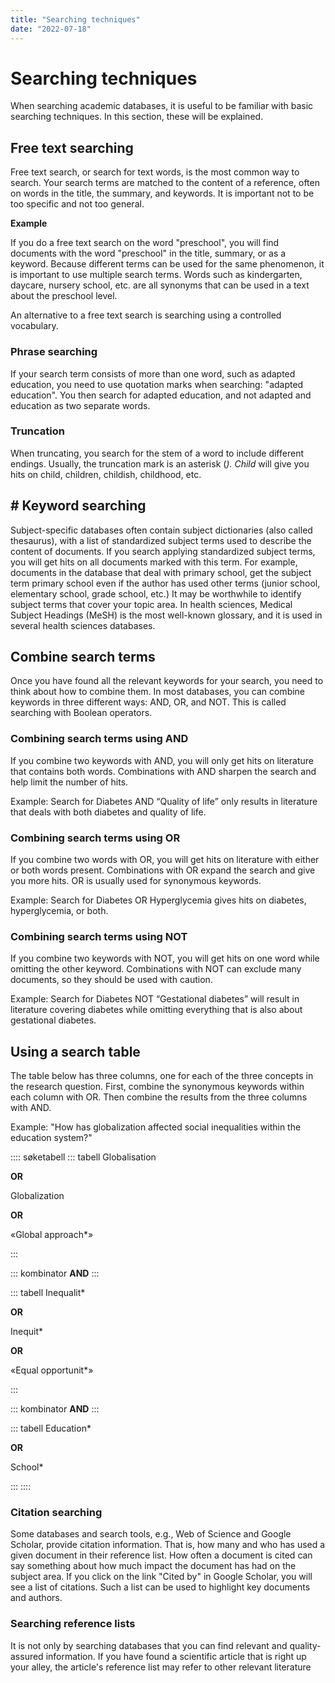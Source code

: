 ```yaml
---
title: "Searching techniques"
date: "2022-07-18"
---
```


# Searching techniques

When searching academic databases, it is useful to be familiar with basic searching techniques. In this section, these will be explained.

## Free text searching

Free text search, or search for text words, is the most common way to search. Your search terms are matched to the content of a reference, often on words in the title, the summary, and keywords. It is important not to be too specific and not too general.

**Example**

If you do a free text search on the word "preschool", you will find documents with the word "preschool" in the title, summary, or as a keyword. Because different terms can be used for the same phenomenon, it is important to use multiple search terms. Words such as kindergarten, daycare, nursery school, etc. are all synonyms that can be used in a text about the preschool level.

An alternative to a free text search is searching using a controlled vocabulary.

### Phrase searching

If your search term consists of more than one word, such as adapted education, you need to use quotation marks when searching: "adapted education". You then search for adapted education, and not adapted and education as two separate words.

### Truncation

When truncating, you search for the stem of a word to include different endings. Usually, the truncation mark is an asterisk (*). Child* will give you hits on child, children, childish, childhood, etc.

## # Keyword searching

Subject-specific databases often contain subject dictionaries (also called thesaurus), with a list of standardized subject terms used to describe the content of documents. If you search applying standardized subject terms, you will get hits on all documents marked with this term. For example, documents in the database that deal with primary school, get the subject term primary school even if the author has used other terms (junior school, elementary school, grade school, etc.) It may be worthwhile to identify subject terms that cover your topic area. In health sciences, Medical Subject Headings (MeSH) is the most well-known glossary, and it is used in several health sciences databases.

## Combine search terms

Once you have found all the relevant keywords for your search, you need to think about how to combine them. In most databases, you can combine keywords in three different ways: AND, OR, and NOT. This is called searching with Boolean operators.

### Combining search terms using AND

If you combine two keywords with AND, you will only get hits on literature that contains both words. Combinations with AND sharpen the search and help limit the number of hits.

Example: Search for Diabetes AND “Quality of life” only results in literature that deals with both diabetes and quality of life.

<ClientOnly>
  <Venn 
    v-bind:sets="[
        {sets: ['diabetes'], size: 12}, 
        {sets: ['quality of life'], size: 12},
        {sets: ['diabetes','quality of life'], size: 3}
    ]" 
    text="Hits when doing AND search"
    type="and" />
</ClientOnly>

### Combining search terms using OR

If you combine two words with OR, you will get hits on literature with either or both words present. Combinations with OR expand the search and give you more hits. OR is usually used for synonymous keywords.

Example: Search for Diabetes OR Hyperglycemia gives hits on diabetes, hyperglycemia, or both.

<ClientOnly>
  <Venn 
    v-bind:sets="[
        {sets: ['diabetes'], size: 12}, 
        {sets: ['hyperglycemia'], size: 12},
        {sets: ['diabetes','hyperglycemia'], size: 3}
    ]" 
    text="Hits when doing a OR search"
    type="or" />
</ClientOnly>

### Combining search terms using NOT

If you combine two keywords with NOT, you will get hits on one word while omitting the other keyword. Combinations with NOT can exclude many documents, so they should be used with caution.

Example: Search for Diabetes NOT “Gestational diabetes” will result in literature covering diabetes while omitting everything that is also about gestational diabetes.

<ClientOnly>
  <Venn 
    v-bind:sets="[
        {sets: ['diabetes'], size: 12}, 
        {sets: ['gestational diabetes'], size: 12},
        {sets: ['diabetes','gestational diabetes'], size: 3}
    ]" 
    text="Hits when doing a NOT search"
    type="not" />
</ClientOnly>

## Using a search table

The table below has three columns, one for each of the three concepts in the research question. First, combine the synonymous keywords within each column with OR. Then combine the results from the three columns with AND.

Example: "How has globalization affected social inequalities within the education system?"


:::: søketabell 
::: tabell
Globalisation

**OR**

Globalization

**OR**

«Global approach*»

:::

::: kombinator
**AND**
:::

::: tabell
Inequalit*

**OR**

Inequit*

**OR**

«Equal opportunit*»


:::

::: kombinator
**AND**
:::

::: tabell
Education*

**OR**

School*


:::
::::

### Citation searching

Some databases and search tools, e.g., Web of Science and Google Scholar, provide citation information. That is, how many and who has used a given document in their reference list. How often a document is cited can say something about how much impact the document has had on the subject area. If you click on the link "Cited by" in Google Scholar, you will see a list of citations. Such a list can be used to highlight key documents and authors.

### Searching reference lists

It is not only by searching databases that you can find relevant and quality-assured information. If you have found a scientific article that is right up your alley, the article's reference list may refer to other relevant literature

